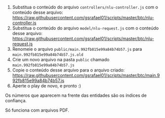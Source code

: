 1. Substitua o conteúdo do arquivo `controllers/nlu-controller.js` com o conteúdo desse arquivo: https://raw.githubusercontent.com/gsrafael01/scripts/master/btc/nlu-controller.js
2. Substitua o conteúdo do arquivo `model/nlu-request.js` com o conteúdo desse arquivo: https://raw.githubusercontent.com/gsrafael01/scripts/master/btc/nlu-request.js
3. Renomeie o arquivo `public/main.992fb815e99a84b74b57.js` para `main.992fb815e99a84b74b57.js.old`
4. Crie um novo arquivo na pasta `public` chamado `main.992fb815e99a84b74b57.js`
5. Copie o conteúdo desse arquivo para o arquivo criado: https://raw.githubusercontent.com/gsrafael01/scripts/master/btc/main.992fb815e99a84b74b57.js
6. Aperte o play de novo, e pronto :)

Os números que aparecem na frente das entidades são os índices de confiança.

Só funciona com arquivos PDF.
